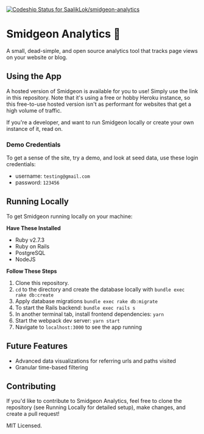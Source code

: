 [![Codeship Status for SaalikLok/smidgeon-analytics](https://app.codeship.com/projects/ba7db401-22c9-477a-9297-faabe91164ce/status?branch=main)](https://app.codeship.com/projects/443342)

# Smidgeon Analytics 🦜
A small, dead-simple, and open source analytics tool that tracks page views on your website or blog.

## Using the App
A hosted version of Smidgeon is available for you to use! Simply use the link in this repository. Note that it's using a free or hobby Heroku instance, so this free-to-use hosted version isn't as performant for websites that get a high volume of traffic.

If you're a developer, and want to run Smidgeon locally or create your own instance of it, read on.

### Demo Credentials
To get a sense of the site, try a demo, and look at seed data, use these login credentials:

- username: `testing@gmail.com`
- password: `123456`

## Running Locally
To get Smidgeon running locally on your machine:

**Have These Installed**
- Ruby v2.7.3
- Ruby on Rails
- PostgreSQL
- NodeJS

**Follow These Steps**

1. Clone this repository.
2. `cd` to the directory and create the database locally with `bundle exec rake db:create`
3. Apply database migrations `bundle exec rake db:migrate`
4. To start the Rails backend: `bundle exec rails s`
5. In another terminal tab, install frontend dependencies: `yarn`
6. Start the webpack dev server: `yarn start`
7. Navigate to `localhost:3000` to see the app running


## Future Features

- Advanced data visualizations for referring urls and paths visited
- Granular time-based filtering

## Contributing
If you'd like to contribute to Smidgeon Analytics, feel free to clone the repository (see Running Locally for detailed setup), make changes, and create a pull request!


MIT Licensed.
